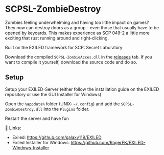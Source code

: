 # SCPSL-ZombieDestroy

Zombies feeling underwhelming and having too little impact on games? They now can destroy
doors as a group - even those that usually have to be opened by keycards. This makes
experience as SCP 049-2 a little more exciting that rust running around and right-clicking.

Built on the EXILED framework for SCP: Secret Laboratory

Download the compiled `SCPSL-ZombieAcces.dll` in the [releases](https://github.com/DWalz/SCPSL-ZombieDestroy/releases) tab.
If you want to compile it yourself, download the source code and do so.


## Setup

Setup your EXILED-Server (either follow the installation guide on the EXILED repository or use the GUI Installer for Windows)

Open the `%appdata%` folder (UNIX: `~/.config`) and add the `SCPSL-ZombieDestroy.dll` into the `Plugins` folder.

Restart the server and have fun

🔗 Links:

 - Exiled: https://github.com/galaxy119/EXILED
 - Exiled Installer for Windows: https://github.com/RogerFK/EXILED-Windows-Installer
